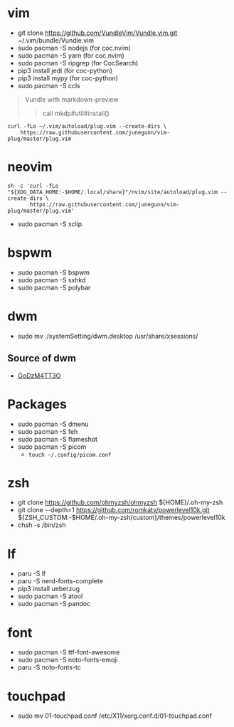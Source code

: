 # vim
- git clone https://github.com/VundleVim/Vundle.vim.git ~/.vim/bundle/Vundle.vim
- sudo pacman -S nodejs (for coc.nvim)
- sudo pacman -S yarn (for coc.nvim)
- sudo pacman -S ripgrep (for CocSearch)
- pip3 install jedi (for coc-python)
- pip3 install mypy (for coc-python)
- sudo pacman -S ccls
> Vundle with markdown-preview
>> call mkdp#util#install()

```
curl -fLo ~/.vim/autoload/plug.vim --create-dirs \
    https://raw.githubusercontent.com/junegunn/vim-plug/master/plug.vim
```

# neovim

```
sh -c 'curl -fLo "${XDG_DATA_HOME:-$HOME/.local/share}"/nvim/site/autoload/plug.vim --create-dirs \
       https://raw.githubusercontent.com/junegunn/vim-plug/master/plug.vim'
```
- sudo pacman -S xclip

# bspwm
- sudo pacman -S bspwm
- sudo pacman -S sxhkd
- sudo pacman -S polybar

# dwm
- sudo mv ./systemSetting/dwm.desktop /usr/share/xsessions/

## Source of dwm
- [GoDzM4TT3O](https://github.com/GoDzM4TT3O/dwm)

# Packages
- sudo pacman -S dmenu
- sudo pacman -S feh
- sudo pacman -S flameshot
- sudo pacman -S picom
    - `touch ~/.config/picom.conf`

# zsh
- git clone https://github.com/ohmyzsh/ohmyzsh ${HOME}/.oh-my-zsh
- git clone --depth=1 https://github.com/romkatv/powerlevel10k.git ${ZSH_CUSTOM:-$HOME/.oh-my-zsh/custom}/themes/powerlevel10k
- chsh -s /bin/zsh

# lf
- paru -S lf
- paru -S nerd-fonts-complete
- pip3 install ueberzug
- sudo pacman -S atool
- sudo pacman -S pandoc

# font
- sudo pacman -S ttf-font-awesome
- sudo pacman -S noto-fonts-emoji
- paru -S noto-fonts-tc

# touchpad
- sudo mv 01-touchpad.conf /etc/X11/xorg.conf.d/01-touchpad.conf
